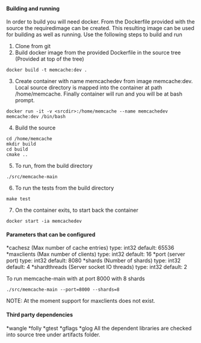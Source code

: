 #### Building and running
In order to build you will need docker.  From the Dockerfile provided with the source the requiredimage can be created.  This resulting image can be used for building as well as running.  Use the following steps to build and run
1. Clone from git
2. Build docker image from the provided Dockerfile in the source tree (Provided at top of the tree)
```
docker build -t memcache:dev .
```
3. Create container with name memcachedev from image memcache:dev.  Local source directory is mapped into the container at path /home/memcache. Finally container will run and you will be at bash prompt.
```
docker run -it -v <srcdir>:/home/memcache --name memcachedev memcache:dev /bin/bash
```
4.  Build the source 
```
cd /home/memcache
mkdir build
cd build
cmake ..
```
5. To run, from the build directory
```
./src/memcache-main
```
6. To run the tests from the build directory
```
make test
```
7.  On the container exits, to start back the container
```
docker start -ia memcachedev
```

#### Parameters that can be configured
*cachesz (Max number of cache entries) type: int32 default: 65536
*maxclients (Max number of clients) type: int32 default: 16
*port (server port) type: int32 default: 8080
*shards (Number of shards) type: int32 default: 4
*shardthreads (Server socket IO threads) type: int32 default: 2

To run memcache-main with at port 8000 with 8 shards
```
./src/memcache-main --port=8000 --shards=8
```
NOTE: At the moment support for maxclients does not exist.

#### Third party dependencies
*wangle
*folly
*gtest
*gflags
*glog
All the dependent libraries are checked into source tree under artifacts folder.
